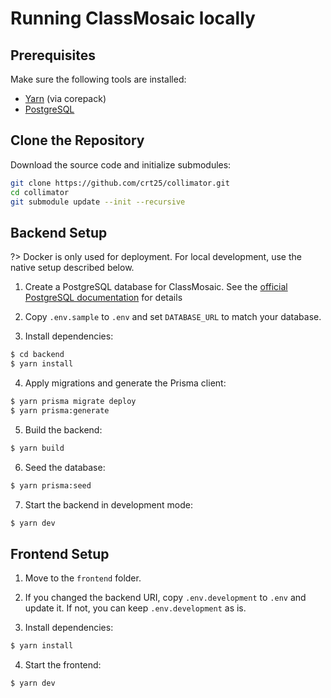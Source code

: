 # Running ClassMosaic locally

## Prerequisites

Make sure the following tools are installed:

- [Yarn](https://yarnpkg.com/) (via corepack)
- [PostgreSQL](https://www.postgresql.org/)

## Clone the Repository

Download the source code and initialize submodules:

```sh
git clone https://github.com/crt25/collimator.git
cd collimator
git submodule update --init --recursive
```

## Backend Setup

?> Docker is only used for deployment. For local development, use the native setup described below.

1. Create a PostgreSQL database for ClassMosaic. See the  [official PostgreSQL documentation](https://www.postgresql.org/docs/current/) for details

2. Copy `.env.sample` to `.env` and set `DATABASE_URL` to match your database.

3. Install dependencies:
```sh
$ cd backend
$ yarn install
```

4. Apply migrations and generate the Prisma client:
```sh 
$ yarn prisma migrate deploy
$ yarn prisma:generate
```

5. Build the backend:
```sh
$ yarn build
```

6. Seed the database:
```sh
$ yarn prisma:seed
```

7. Start the backend in development mode:
```sh
$ yarn dev
```

## Frontend Setup

1. Move to the `frontend` folder.

2. If you changed the backend URI, copy `.env.development` to `.env` and update it. If not, you can keep `.env.development` as is.

3. Install dependencies:
```sh
$ yarn install
```

4. Start the frontend:
```sh
$ yarn dev
```
